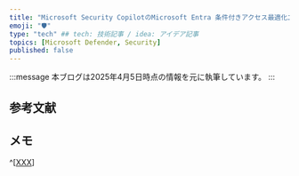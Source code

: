 ```yaml
---
title: "Microsoft Security CopilotのMicrosoft Entra 条件付きアクセス最適化エージェントを使ってみる"
emoji: "🛡" 
type: "tech" ## tech: 技術記事 / idea: アイデア記事
topics: [Microsoft Defender, Security] 
published: false
---
```


:::message
本ブログは2025年4月5日時点の情報を元に執筆しています。
:::



## 参考文献

## メモ
^[[XXX](https://XXX)]
